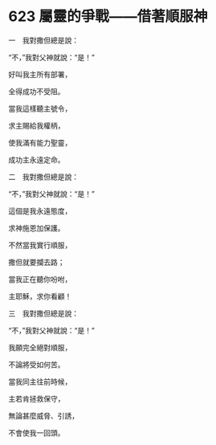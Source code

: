 # 623 屬靈的爭戰——借著順服神

一　我對撒但總是說：

“不，”我對父神就說：“是！”

好叫我主所有部署，

全得成功不受阻。

當我這樣聽主號令，

求主賜給我權柄，

使我滿有能力聖靈，

成功主永遠定命。

二　我對撒但總是說：

“不，”我對父神就說：“是！”

這個是我永遠態度，

求神施恩加保護。

不然當我實行順服，

撒但就要攔去路；

當我正在聽你吩咐，

主耶穌，求你看顧！

三　我對撒但總是說：

“不，”我對父神就說：“是！”

我願完全絕對順服，

不論將受如何苦。

當我同主往前時候，

主若肯拯救保守，

無論甚麼威脅、引誘，

不會使我一回頭。

